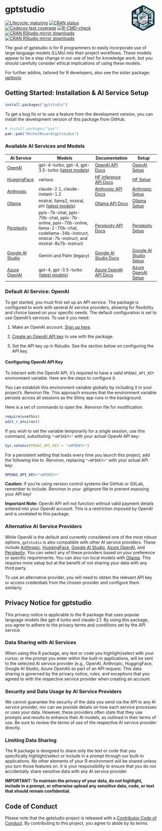 
<!-- README.md is generated from README.Rmd. Please edit that file -->

# gptstudio <img src="man/figures/logo.png" align="right" height="90"/>

<!-- badges: start -->

[![Lifecycle:
maturing](https://img.shields.io/badge/lifecycle-experimental-orange.svg)](https://lifecycle.r-lib.org/articles/stages.html#experimental)
[![CRAN
status](https://www.r-pkg.org/badges/version/gptstudio)](https://CRAN.R-project.org/package=gptstudio)
[![Codecov test
coverage](https://codecov.io/gh/MichelNivard/gptstudio/branch/main/graph/badge.svg)](https://app.codecov.io/gh/MichelNivard/gptstudio?branch=main)
[![R-CMD-check](https://github.com/MichelNivard/gptstudio/actions/workflows/R-CMD-check.yaml/badge.svg)](https://github.com/MichelNivard/gptstudio/actions/workflows/R-CMD-check.yaml)
[![CRAN RStudio mirror
downloads](http://cranlogs.r-pkg.org/badges/gptstudio)](https://www.r-pkg.org:443/pkg/gptstudio)
[![CRAN RStudio mirror
downloads](http://cranlogs.r-pkg.org/badges/grand-total/gptstudio)](https://www.r-pkg.org:443/gptstudio)

<!-- badges: end -->

The goal of gptstudio is for R programmers to easily incorporate use of
large language models (LLMs) into their project workflows. These models
appear to be a step change in our use of text for knowledge work, but
you should carefully consider ethical implications of using these
models.

For further addins, tailored for R developers, also see the sister
package: [gpttools](https://jameshwade.github.io/gpttools/)

## Getting Started: Installation & AI Service Setup

``` r
install.packages("gptstudio")
```

To get a bug fix or to use a feature from the development version, you
can install the development version of this package from GitHub.

``` r
# install.packages("pak")
pak::pak("MichelNivard/gptstudio")
```

### Available AI Services and Models

| AI Service                                                                                           | Models                                                                                                                                                 | Documentation                                                                                                                           | Setup                                          |
|------------------------------------------------------------------------------------------------------|--------------------------------------------------------------------------------------------------------------------------------------------------------|-----------------------------------------------------------------------------------------------------------------------------------------|------------------------------------------------|
| [OpenAI](https://platform.openai.com)                                                                | gpt-4-turbo, gpt-4, gpt-3.5-turbo ([latest models](https://platform.openai.com/docs/models))                                                           | [OpenAI API Docs](https://platform.openai.com/docs/api-reference)                                                                       | [OpenAI Setup](articles/openai.md)             |
| [HuggingFace](https://huggingface.co/)                                                               | various                                                                                                                                                | [HF Inference API Docs](https://huggingface.co/docs/hub/models-inference)                                                               | [HF Setup](articles/huggingface.md)            |
| [Anthropic](https://docs.anthropic.com/claude/docs/guide-to-anthropics-prompt-engineering-resources) | claude-2.1, claude-instant-1.2                                                                                                                         | [Anthropic API Docs](https://docs.anthropic.com/claude/reference/getting-started-with-the-api)                                          | [Anthropic Setup](articles/anthropic.md)       |
| [Ollama](https://ollama.ai/)                                                                         | mistral, llama2, mixtral, phi ([latest models](https://ollama.ai/library))                                                                             | [Ollama API Docs](https://github.com/jmorganca/ollama/blob/main/docs/api.md)                                                            | [Ollama Setup](articles/ollama.md)             |
| [Perplexity](https://www.perplexity.ai)                                                              | pplx-7b-chat, pplx-70b-chat, pplx-7b-online, pplx-70b-online, llama-2-70b-chat, codellama-34b-instruct, mistral-7b-instruct, and mixtral-8x7b-instruct | [Perplexity API Docs](https://docs.perplexity.ai/reference/post_chat_completions)                                                       | [Perplexity Setup](articles/perplexity.md)     |
| [Google AI Studio](https://ai.google.dev/tutorials/ai-studio_quickstart)                             | Gemini and Palm (legacy)                                                                                                                               | [Google AI Studio Docs](https://ai.google.dev/docs)                                                                                     | [Google AI Studio Setup](articles/googleai.md) |
| [Azure OpenAI](https://learn.microsoft.com/en-us/azure/ai-services/openai/overview)                  | gpt-4, gpt-3.5-turbo ([latest models](https://learn.microsoft.com/en-us/azure/ai-services/openai/concepts/models#gpt-4-and-gpt-4-turbo-preview))       | [Azure OpenAI API Docs](https://learn.microsoft.com/en-us/azure/ai-services/openai/quickstart?tabs=command-line,python&pivots=rest-api) | [Azure OpenAI Setup](articles/azure.md)        |

### Default AI Service: OpenAI

To get started, you must first set up an API service. The package is
configured to work with several AI service providers, allowing for
flexibility and choice based on your specific needs. The default
configuration is set to use OpenAI’s services. To use it you need:

1.  Make an OpenAI account. [Sign up
    here](https://platform.openai.com/).

2.  [Create an OpenAI API
    key](https://platform.openai.com/account/api-keys) to use with the
    package.

3.  Set the API key up in Rstudio. See the section below on configuring
    the API key.

#### Configuring OpenAI API Key

To interact with the OpenAI API, it’s required to have a valid
`OPENAI_API_KEY` environment variable. Here are the steps to configure
it.

You can establish this environment variable globally by including it in
your project’s .Renviron file. This approach ensures that the
environment variable persists across all sessions as the Shiny app runs
in the background.

Here is a set of commands to open the .Renviron file for modification:

``` r
require(usethis)
edit_r_environ()
```

If you wish to set the variable temporarily for a single session, use
this command, substituting `"<APIKEY>"` with your actual OpenAI API key:

``` r
Sys.setenv(OPENAI_API_KEY = "<APIKEY>")
```

For a persistent setting that loads every time you launch this project,
add the following line to .Renviron, replacing `"<APIKEY>"` with your
actual API key:

``` bash
OPENAI_API_KEY="<APIKEY>"
```

**Caution:** If you’re using version control systems like GitHub or
GitLab, remember to include .Renviron in your .gitignore file to prevent
exposing your API key!

**Important Note:** OpenAI API will not function without valid payment
details entered into your OpenAI account. This is a restriction imposed
by OpenAI and is unrelated to this package.

### Alternative AI Service Providers

While OpenAI is the default and currently considered one of the most
robust options, `gptstudio` is also compatible with other AI service
providers. These include [Anthropic](articles/anthropic.md),
[HuggingFace](articles/huggingface.md), [Google AI
Studio](articles/googleai.md), [Azure OpenAI](articles/azure.md), and
[Perplexity](articles/perplexity.md). You can select any of these
providers based on your preference or specific requirements. You can
also run local models with [Ollama](articles/ollama.md). This requires
more setup but at the benefit of not sharing your data with any third
party.

To use an alternative provider, you will need to obtain the relevant API
key or access credentials from the chosen provider and configure them
similarly.

## Privacy Notice for gptstudio

This privacy notice is applicable to the R package that uses popular
language models like gpt-4 turbo and claude-2.1. By using this package,
you agree to adhere to the privacy terms and conditions set by the API
service.

### Data Sharing with AI Services

When using this R package, any text or code you highlight/select with
your cursor, or the prompt you enter within the built-in applications,
will be sent to the selected AI service provider (e.g., OpenAI,
Anthropic, HuggingFace, Google AI Studio, Azure OpenAI) as part of an
API request. This data sharing is governed by the privacy notice, rules,
and exceptions that you agreed to with the respective service provider
when creating an account.

### Security and Data Usage by AI Service Providers

We cannot guarantee the security of the data you send via the API to any
AI service provider, nor can we provide details on how each service
processes or uses your data. However, these providers often state that
they use prompts and results to enhance their AI models, as outlined in
their terms of use. Be sure to review the terms of use of the respective
AI service provider directly.

### Limiting Data Sharing

The R package is designed to share only the text or code that you
specifically highlight/select or include in a prompt through our
built-in applications. No other elements of your R environment will be
shared unless you turn those features on. It is your responsibility to
ensure that you do not accidentally share sensitive data with any AI
service provider.

**IMPORTANT: To maintain the privacy of your data, do not highlight,
include in a prompt, or otherwise upload any sensitive data, code, or
text that should remain confidential.**

## Code of Conduct

Please note that the gptstudio project is released with a [Contributor
Code of
Conduct](https://github.com/MichelNivard/gptstudio/blob/main/.github/CODE_OF_CONDUCT.md).
By contributing to this project, you agree to abide by its terms.
